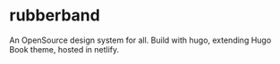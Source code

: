 # rubberband
An OpenSource design system for all. Build with hugo, extending Hugo Book theme, hosted in netlify.
